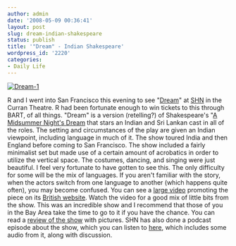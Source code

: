 ```yaml
---
author: admin
date: '2008-05-09 00:36:41'
layout: post
slug: dream-indian-shakespeare
status: publish
title: '"Dream" - Indian Shakespeare'
wordpress_id: '2220'
categories:
- Daily Life
---
```


[![Dream-1](http://farm3.static.flickr.com/2029/2478011316_423178b809_o.png)](http://www.flickr.com/photos/albill/2478011316/ "Dream-1 by albill, on Flickr")

R and I went into San Francisco this evening to see
"[Dream](http://www.dreamonstage.co.uk)" at
[SHN](http://www.shnsf.com/shows/show.asp?key=18&subkey=704) in the
Curran Theatre. R had been fortunate enough to win tickets to this
through BART, of all things. "Dream" is a version (retelling?) of
Shakespeare's "[A Midsummer Night's
Dream](http://en.wikipedia.org/wiki/A_Midsummer_Night's_Dream) that
stars an Indian and Sri Lankan cast in all of the roles. The setting and
circumstances of the play are given an Indian viewpoint, including
language in much of it. The show toured India and then England before
coming to San Francisco. The show included a fairly minimalist set but
made use of a certain amount of acrobatics in order to utilize the
vertical space. The costumes, dancing, and singing were just beautiful.
I feel very fortunate to have gotten to see this. The only difficulty
for some will be the mix of languages. If you aren't familiar with the
story, when the actors switch from one language to another (which
happens quite often), you may become confused. You can see a [large
video](http://www.dreamonstage.co.uk/dream.mov) promoting the piece on
its [British website](http://www.dreamonstage.co.uk). Watch the video
for a good mix of little bits from the show. This was an incredible show
and I recommend that those of you in the Bay Area take the time to go to
it if you have the chance. You can read a [review of the
show](http://www.theaterdogs.net/2008/05/08/review-a-midsummer-night’s-dream’/)
with pictures. SHN has also done a podcast episode about the show, which
you can listen to
[here](http://shnsf.com/dynamic/widgets/link_1_3590.mp3), which includes
some audio from it, along with discussion.
